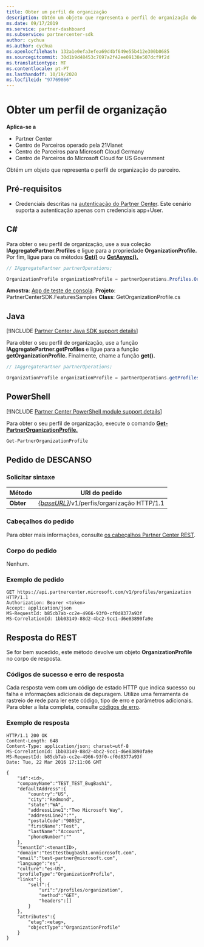 ```yaml
---
title: Obter um perfil de organização
description: Obtém um objeto que representa o perfil de organização do parceiro.
ms.date: 09/17/2019
ms.service: partner-dashboard
ms.subservice: partnercenter-sdk
author: cychua
ms.author: cychua
ms.openlocfilehash: 132a1e0efa3efea69d4bf649e55b412e300b0685
ms.sourcegitcommit: 30d1b9d48453c7697a2f42ee09138e507dcf9f2d
ms.translationtype: MT
ms.contentlocale: pt-PT
ms.lasthandoff: 10/19/2020
ms.locfileid: "97769866"
---
```

# <a name="get-an-organization-profile"></a>Obter um perfil de organização

**Aplica-se a**

- Partner Center
- Centro de Parceiros operado pela 21Vianet
- Centro de Parceiros para Microsoft Cloud Germany
- Centro de Parceiros do Microsoft Cloud for US Government

Obtém um objeto que representa o perfil de organização do parceiro.

## <a name="prerequisites"></a>Pré-requisitos

- Credenciais descritas na [autenticação do Partner Center](partner-center-authentication.md). Este cenário suporta a autenticação apenas com credenciais app+User.

## <a name="c"></a>C\#

Para obter o seu perfil de organização, use a sua coleção **IAggregatePartner.Profiles** e ligue para a propriedade **OrganizationProfile.** Por fim, ligue para os métodos [**Get()**](/dotnet/api/microsoft.store.partnercenter.profiles.iorganizationprofile.get) ou [**GetAsync().**](/dotnet/api/microsoft.store.partnercenter.profiles.iorganizationprofile.getasync)

```csharp
// IAggregatePartner partnerOperations;

OrganizationProfile organizationProfile = partnerOperations.Profiles.OrganizationProfile.Get();
```

**Amostra**: [App de teste de consola](console-test-app.md). **Projeto**: PartnerCenterSDK.FeaturesSamples **Class**: GetOrganizationProfile.cs

## <a name="java"></a>Java

[!INCLUDE [Partner Center Java SDK support details](../includes/java-sdk-support.md)]

Para obter o seu perfil de organização, use a função **IAggregatePartner.getProfiles** e ligue para a função **getOrganizationProfile.** Finalmente, chame a função **get().**

```java
// IAggregatePartner partnerOperations;

OrganizationProfile organizationProfile = partnerOperations.getProfiles().getOrganizationProfile().get();
```

## <a name="powershell"></a>PowerShell

[!INCLUDE [Partner Center PowerShell module support details](../includes/powershell-module-support.md)]

Para obter o seu perfil de organização, execute o comando [**Get-PartnerOrganizationProfile.**](https://github.com/Microsoft/Partner-Center-PowerShell/blob/master/docs/help/Get-PartnerOrganizationProfile.md)

```powershell
Get-PartnerOrganizationProfile
```

## <a name="rest-request"></a>Pedido de DESCANSO

### <a name="request-syntax"></a>Solicitar sintaxe

| Método  | URI do pedido                                                                   |
|---------|-------------------------------------------------------------------------------|
| **Obter** | [*{baseURL}*](partner-center-rest-urls.md)/v1/perfis/organização HTTP/1.1 |

### <a name="request-headers"></a>Cabeçalhos do pedido

Para obter mais informações, consulte [os cabeçalhos Partner Center REST](headers.md).

### <a name="request-body"></a>Corpo do pedido

Nenhum.

### <a name="request-example"></a>Exemplo de pedido

```http
GET https://api.partnercenter.microsoft.com/v1/profiles/organization HTTP/1.1
Authorization: Bearer <token>
Accept: application/json
MS-RequestId: b85cb7ab-cc2e-4966-93f0-cf0d8377a93f
MS-CorrelationId: 1bb03149-88d2-4bc2-9cc1-d6e83890fa9e
```

## <a name="rest-response"></a>Resposta do REST

Se for bem sucedido, este método devolve um objeto **OrganizationProfile** no corpo de resposta.

### <a name="response-success-and-error-codes"></a>Códigos de sucesso e erro de resposta

Cada resposta vem com um código de estado HTTP que indica sucesso ou falha e informações adicionais de depuragem. Utilize uma ferramenta de rastreio de rede para ler este código, tipo de erro e parâmetros adicionais. Para obter a lista completa, consulte [códigos de erro](error-codes.md).

### <a name="response-example"></a>Exemplo de resposta

```http
HTTP/1.1 200 OK
Content-Length: 648
Content-Type: application/json; charset=utf-8
MS-CorrelationId: 1bb03149-88d2-4bc2-9cc1-d6e83890fa9e
MS-RequestId: b85cb7ab-cc2e-4966-93f0-cf0d8377a93f
Date: Tue, 22 Mar 2016 17:11:06 GMT

{
    "id":<id>,
    "companyName":"TEST_TEST_BugBash1",
    "defaultAddress":{
        "country":"US",
        "city":"Redmond",
        "state":"WA",
        "addressLine1":"Two Microsoft Way",
        "addressLine2":"",
        "postalCode":"98052",
        "firstName":"Test",
        "lastName":"Account",
        "phoneNumber":""
    },
    "tenantId":<tenantID>,
    "domain":"testtestbugbash1.onmicrosoft.com",
    "email":"test-partner@microsoft.com",
    "language":"es",
    "culture":"es-US",
    "profileType":"OrganizationProfile",
    "links":{
        "self":{
            "uri":"/profiles/organization",
            "method":"GET",
            "headers":[]
        }
    },
    "attributes":{
        "etag":<etag>,
        "objectType":"OrganizationProfile"
    }
}
```
